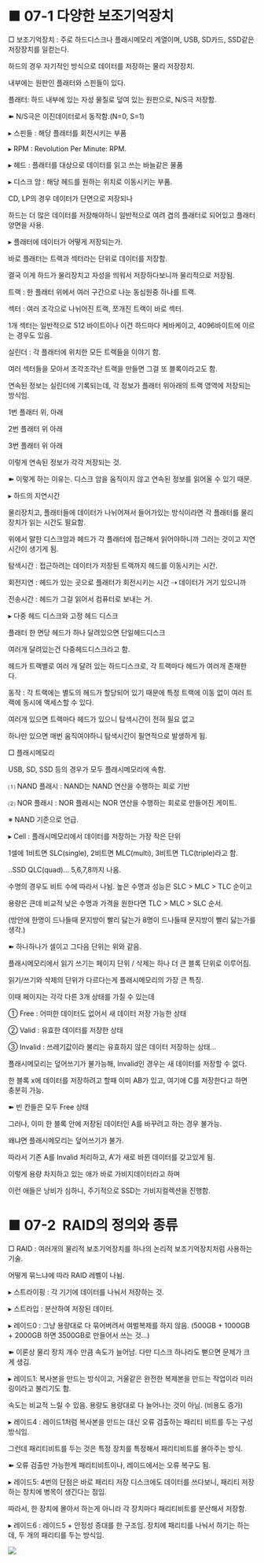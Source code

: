 # ■ 07-1 다양한 보조기억장치

□ 보조기억장치 : 주로 하드디스크나 플래시메모리 계열이며, USB, SD카드, SSD같은 저장장치를 일컫는다.

하드의 경우 자기적인 방식으로 데이터를 저장하는 물리 저장장치.

내부에는 원판인 플래터와 스핀들이 있다.

플래터: 하드 내부에 있는 자성 물질로 덮여 있는 원판으로, N/S극 저장함.

➽ N/S극은 이진데이터로서 동작함.(N=0, S=1)

  

▸ 스핀들 : 해당 플래터를 회전시키는 부품

▸ RPM : Revolution Per Minute: RPM.

  

▸ 헤드 : 플래터를 대상으로 데이터를 읽고 쓰는 바늘같은 물품

▸ 디스크 암 : 해당 헤드를 원하는 위치로 이동시키는 부품.

  

CD, LP의 경우 데이터가 단면으로 저장되나

하드는 더 많은 데이터를 저장해야하니 일반적으로 여려 겹의 플래터로 되어있고 플래터 양면을 사용.

  

▸ 플래터에 데이터가 어떻게 저장되는가.

바로 플래터는 트랙과 섹터라는 단위로 데이터를 저장함.

결국 이게 하드가 물리장치고 자성을 띄워서 저장하다보니까 물리적으로 저장됨.

트랙 : 한 플래터 위에서 여러 구간으로 나눈 동심원중 하나를 트랙.

섹터 : 여러 조각으로 나뉘어진 트랙, 쪼개진 트랙이 바로 섹터.

1개 섹터는 일반적으로 512 바이트이나 이건 하드마다 케바케이고, 4096바이트에 이르는 경우도 있음.

실린더 : 각 플래터에 위치한 모든 트랙들을 이야기 함. 

여러 섹터들을 모아서 조각조각난 트랙을 만들면 그걸 또 블록이라고도 함.

  

연속된 정보는 실린더에 기록되는데, 각 정보가 플래터 위아래의 트랙 영역에 저장되는 방식임.

1번 플래터 위, 아래

2번 플래터 위 아래

3번 플래터 위 아래

이렇게 연속된 정보가 각각 저장되는 것.

➽ 이렇게 하는 이유는. 디스크 암을 움직이지 않고 연속된 정보를 읽어올 수 있기 때문.

  

▸ 하드의 지연시간

물리장치고, 플래터들에 데이터가 나뉘어져서 들어가있는 방식이라면 각 플래터를 물리 장치가 읽는 시간도 필요함.

위에서 말한 디스크암과 헤드가 각 플래터에 접근해서 읽어야하니까 그러는 것이고 지연시간이 생기게 됨.

탐색시간 : 접근하려는 데이터가 저장된 트랙까지 헤드를 이동시키는 시간.

회전지연 : 헤드가 있는 곳으로 플래터가 회전시키는 시간 ⇢ 데이터가 거기 있으니까

전송시간 : 헤드가 그걸 읽어서 컴퓨터로 보내는 거.

  

▸ 다중 헤드 디스크와 고정 헤드 디스크

플래터 한 면당 헤드가 하나 달려있으면 단일헤드디스크

여러개 달려있는건 다중헤드디스크라고 함.

  

헤드가 트랙별로 여러 개 달려 있는 하드디스크로, 각 트랙마다 헤드가 여러개 존재한다. 

동작 : 각 트랙에는 별도의 헤드가 할당되어 있기 때문에 특정 트랙에 이동 없이 여러 트랙에 동시에 액세스할 수 있다.

  

여러개 있으면 트랙마다 헤드가 있으니 탐색시간이 전혀 필요 없고

하나만 있으면 매번 움직여야하니 탐색시간이 필연적으로 발생하게 됨.

  

□ 플래시메모리

USB, SD, SSD 등의 경우가 모두 플래시메모리에 속함.

⑴ NAND 플래시 : NAND는 NAND 연산을 수행하는 회로 기반

⑵ NOR 플래시 : NOR 플래시는 NOR 연산을 수행하는 회로로 만들어진 게이트.

  

※ NAND 기준으로 언급.

▸ Cell : 플래시메모리에서 데이터를 저장하는 가장 작은 단위

1셀에 1비트면 SLC(single), 2비트면 MLC(multi), 3비트면 TLC(triple)라고 함.

..SSD QLC(quad)... 5,6,7,8까지 나옴.

수명의 경우도 비트 수에 따라서 나뉨. 높은 수명과 성능은 SLC > MLC > TLC 순이고

용량은 큰데 비교적 낮은 수명과 가격을 원한다면 TLC > MLC > SLC 순서.

(방안에 한명이 드나들때 문지방이 빨리 닳는가 8명이 드나들때 문지방이 빨리 닳는가를 생각.)


➽ 하나하나가 셀이고 그다음 단위는 위와 같음.

  

플래시메모리에서 읽기 쓰기는 페이지 단위 / 삭제는 하나 더 큰 블록 단위로 이루어짐.

읽기/쓰기와 삭제의 단위가 다르다는게 플래시메모리의 가장 큰 특징.

  

이때 페이지는 각각 다른 3개 상태를 가질 수 있는데

① Free : 어떠한 데이터도 없어서 새 데이터 저장 가능한 상태

② Valid : 유효한 데이터를 저장한 상태

③ Invalid : 쓰레기값이라 불리는 유효하지 않은 데이터 저장하는 상태…

  

플래시메모리는 덮어쓰기가 불가능해, Invalid인 경우는 새 데이터를 저장할 수 없다.

한 블록 x에 데이터를 저장하려고 할때 이미 AB가 있고, 여기에 C를 저장한다고 하면 충분히 가능.

➽ 빈 칸들은 모두 Free 상태

그러나, 이미 한 블록 안에 저장된 데이터인 A를 바꾸려고 하는 경우 불가능.

왜냐면 플래시메모리는 덮어쓰기가 불가.

  

따라서 기존 A를 Invalid 처리하고, A’가 새로 바뀐 데이터를 갖고있게 됨.

이렇게 용량 차지하고 있는 애가 바로 가비지데이터라고 하며

이런 애들은 낭비가 심하니, 주기적으로 SSD는 가비지컬렉션을 진행함.

# ■ 07-2  RAID의 정의와 종류

□ RAID : 여러개의 물리적 보조기억장치를 하나의 논리적 보조기억장치처럼 사용하는 기술.

어떻게 묶느냐에 따라 RAID 레벨이 나뉨.

▸ 스트라이핑 : 각 기기에 데이터를 나눠서 저장하는 것.

▸ 스트라입 : 분산하여 저장된 데이터.

  
  

▸ 레이드0 : 그냥 용량대로 다 묶어버려서 여벌복제를 하지 않음. (500GB + 1000GB + 2000GB 하면 3500GB로 만들어서 쓰는 것…)

➽ 이론상 물리 장치 개수 만큼 속도가 늘어남. 다만 디스크 하나라도 뻗으면 문제가 크게 생김.

▸ 레이드1: 복사본을 만드는 방식이고, 거울같은 완전한 복제본을 만드는 작업이라 미러링이라고 불리기도 함.

속도는 비교적 느릴 수 있음. 용량도 용량대로 다 늘어나는 것이 아님. (비용도 증가)

▸ 레이드4 : 레이드1처럼 복사본을 만드는 대신 오류 검출하는 패리티 비트를 두는 구성방식임. 

그런데 패리티비트를 두는 것은 특정 장치를 특정해서 패리티비트를 몰아주는 방식.


➽ 오류 검출만 가능한게 패리티비트이나, 레이드에서는 오류 복구도 됨.

  
  
  

▸ 레이드5: 4번의 단점은 바로 패리티 저장 디스크에도 데이터를 쓰다보니, 패리티 저장하는 장치에 병목이 생긴다는 점임.

따라서, 한 장치에 몰아서 하는게 아니라 각 장치마다 패리티비트를 분산해서 저장함.


  

▸ 레이드6 : 레이드5 + 안정성 증대를 한 구조임. 장치에 패리티를 나눠서 하기는 하는데, 두 개의 패리티를 두는 방식임.

  

![](https://lh7-us.googleusercontent.com/docsz/AD_4nXcOqXJM2dkzYJU4TtPiljeBq3TBhEUNH5fUCNaLPvevRCQf5KE-8BovQoRd9dFqXYEP53EXbxSLIN3If3W2OcdsVobz5BbnuRMeAOYb7JAm52Dv9PQyi8CQWASUdFegtfsiNetPM79nv72DFeFs6TIynTA?key=zCvb24-4HfVN1n-fK3Ivaw)

